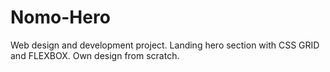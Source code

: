 # Nomo-Hero
Web design and development project. Landing hero section with CSS GRID and FLEXBOX. Own design from scratch.
